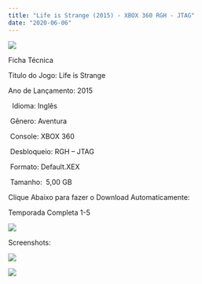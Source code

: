 ```yaml
---
title: "Life is Strange (2015) - XBOX 360 RGH - JTAG"
date: "2020-06-06"
---
```


[![](https://1.bp.blogspot.com/-kW-eKts_c6s/XtskaM-gfGI/AAAAAAAAKI8/3MEyMsei6DcxJtRMDsJ0VCZFjFaKCZnjgCK4BGAsYHg/s320/life-is-strange-completo-xbox-360-digital-D_NQ_NP_653781-MLB31489549366_072019-F.jpg)](https://1.bp.blogspot.com/-kW-eKts_c6s/XtskaM-gfGI/AAAAAAAAKI8/3MEyMsei6DcxJtRMDsJ0VCZFjFaKCZnjgCK4BGAsYHg/s840/life-is-strange-completo-xbox-360-digital-D_NQ_NP_653781-MLB31489549366_072019-F.jpg)

Ficha Técnica

Titulo do Jogo: Life is Strange 

Ano de Lançamento: 2015

  Idioma: Inglês 

 Gênero: Aventura

 Console: XBOX 360

 Desbloqueio: RGH – JTAG

 Formato: Default.XEX

 Tamanho:  5,00 GB

Clique Abaixo para fazer o Download Automaticamente:

Temporada Completa 1-5

[![](https://1.bp.blogspot.com/-_zZdQvZ2gIU/Xtsj-eVjN2I/AAAAAAAAKIo/KQ2li_X1OA4tugIrGMMQ2bL4pJhYvsDfQCK4BGAsYHg/1Fichier.png)](https://zee.gl/q6wLAp)

Screenshots:

[![](https://1.bp.blogspot.com/-WzvDTq6z4sA/XtslR0pnMUI/AAAAAAAAKJg/sP_5ItUaKFAlH5um3xOeNL3gS1f5TsXZwCK4BGAsYHg/w400-h225/jhgjdff.jpg)](https://1.bp.blogspot.com/-WzvDTq6z4sA/XtslR0pnMUI/AAAAAAAAKJg/sP_5ItUaKFAlH5um3xOeNL3gS1f5TsXZwCK4BGAsYHg/s1280/jhgjdff.jpg)

[![](https://1.bp.blogspot.com/-zVQqpaOtf_g/XtslSVFIh2I/AAAAAAAAKJk/xT8b43dv93wQsvx5VDPsglCC-0qVJ3VeACK4BGAsYHg/w400-h225/Life{df0b4067d4cf89da3ca8e6c7a68e90e99b01985f87ec33497998002e9f13b411}2Bis{df0b4067d4cf89da3ca8e6c7a68e90e99b01985f87ec33497998002e9f13b411}2BStrange{df0b4067d4cf89da3ca8e6c7a68e90e99b01985f87ec33497998002e9f13b411}2Bimage{df0b4067d4cf89da3ca8e6c7a68e90e99b01985f87ec33497998002e9f13b411}2B4.jpg)](https://1.bp.blogspot.com/-zVQqpaOtf_g/XtslSVFIh2I/AAAAAAAAKJk/xT8b43dv93wQsvx5VDPsglCC-0qVJ3VeACK4BGAsYHg/s1067/Life{df0b4067d4cf89da3ca8e6c7a68e90e99b01985f87ec33497998002e9f13b411}2Bis{df0b4067d4cf89da3ca8e6c7a68e90e99b01985f87ec33497998002e9f13b411}2BStrange{df0b4067d4cf89da3ca8e6c7a68e90e99b01985f87ec33497998002e9f13b411}2Bimage{df0b4067d4cf89da3ca8e6c7a68e90e99b01985f87ec33497998002e9f13b411}2B4.jpg)
